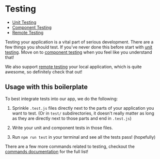 # Testing

- [Unit Testing](unit-testing.md)
- [Component Testing](component-testing.md)
- [Remote Testing](remote-testing.md)

Testing your application is a vital part of serious development. There are a few
things you should test. If you've never done this before start with [unit testing](unit-testing.md).
Move on to [component testing](component-testing.md) when you feel like you
understand that!

We also support [remote testing](remote-testing.md) your local application,
which is quite awesome, so definitely check that out!

## Usage with this boilerplate

To best integrate tests into our app, we do the following:

1.  Sprinkle `.test.js` files directly next to the parts of your application you
    want to test. (Or in `test/` subdirectories, it doesn't really matter as long
    as they are directly next to those parts and end in `.test.js`)

1.  Write your unit and component tests in those files.

1.  Run `npm run test` in your terminal and see all the tests pass! (hopefully)

There are a few more commands related to testing, checkout the [commands documentation](../general/commands.md#testing)
for the full list!
